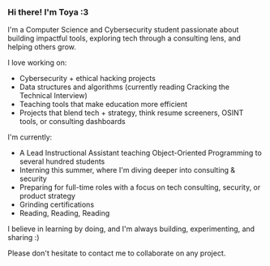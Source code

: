 ### Hi there! I'm Toya :3

I'm a Computer Science and Cybersecurity student passionate about building impactful tools, exploring tech through a consulting lens, and helping others grow.

I love working on:
- Cybersecurity + ethical hacking projects
- Data structures and algorithms (currently reading Cracking the Technical Interview)
- Teaching tools that make education more efficient 
- Projects that blend tech + strategy, think resume screeners, OSINT tools, or consulting dashboards

I'm currently:
- A Lead Instructional Assistant teaching Object-Oriented Programming to several hundred students 
- Interning this summer, where I'm diving deeper into consulting & security
- Preparing for full-time roles with a focus on tech consulting, security, or product strategy
- Grinding certifications
- Reading, Reading, Reading

I believe in learning by doing, and I'm always building, experimenting, and sharing :)

Please don't hesitate to contact me to collaborate on any project.
